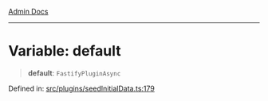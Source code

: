 [Admin Docs](/)

***

# Variable: default

> **default**: `FastifyPluginAsync`

Defined in: [src/plugins/seedInitialData.ts:179](https://github.com/gautam-divyanshu/talawa-api/blob/441b833d91882cfef7272c118419933afe47f7b6/src/plugins/seedInitialData.ts#L179)
